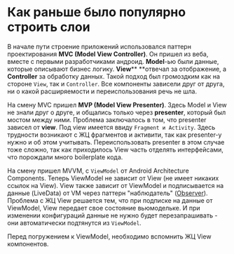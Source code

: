 # Как раньше было популярно строить слои

В начале пути строение приложений использовался паттерн проектирования **MVC (Model View Controller)**. Он пришел из веба, вместе с первыми разработчиками андроид. **Model**-ью были данные, которые описывают бизнес логику. **View**** **отвечал за отображение, а **Controller** за обработку данных. Такой подход был громоздким как на стороне `View`, так и `Controller`.  Все компоненты зависели друг от друга, ни о какой расширяемости и переиспользования речь не шла.

На смену MVC пришел **MVP (Model View Presenter)**. Здесь Model и View не знали друг о друге, и общались только через **presenter**, который был мостом между ними. Проблема заключалось в том, что presenter зависел от **view**. Под view имеется ввиду `Fragment и Activity`. Здесь трудности возникают с ЖЦ фрагментов и активити, так как presenter-у нужно и об этом учитывать. Переиспользовать presenter в этом случае тоже сложно, так как приходилось View часть отделять интерфейсами, что порождали много boilerplate кода.

На смену пришел MVVM, с `ViewModel` от Android Architecture Components. Теперь ViewModel не зависит от View (не имеет никаких ссылок на View). View также зависит от ViewModel и подписывается на данные (LiveData) от VM через паттерн "наблюдатель" ([Observer](https://refactoring.guru/ru/design-patterns/observer)). Проблема с ЖЦ View решается тем, что при подписке на данные от ViewModel, View передает свое состояние вьюмодельке. И при изменении конфигураций данные не нужно будет перезапрашивать - они автоматически подтянутся из `ViewModel`.

Перед погружением к ViewModel, необходимо вспомнить ЖЦ View компонентов.
